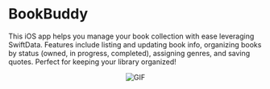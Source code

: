 # BookBuddy
This iOS app helps you manage your book collection with ease leveraging SwiftData. Features include listing and updating book info, organizing books by status (owned, in progress, completed), assigning genres, and saving quotes. Perfect for keeping your library organized!

<p align="center">
  <img src="https://github.com/hrsshopnil/BookBuddy/assets/89196977/17c009b6-1151-4851-b0d1-86027a7532b4" alt="GIF">
</p>
